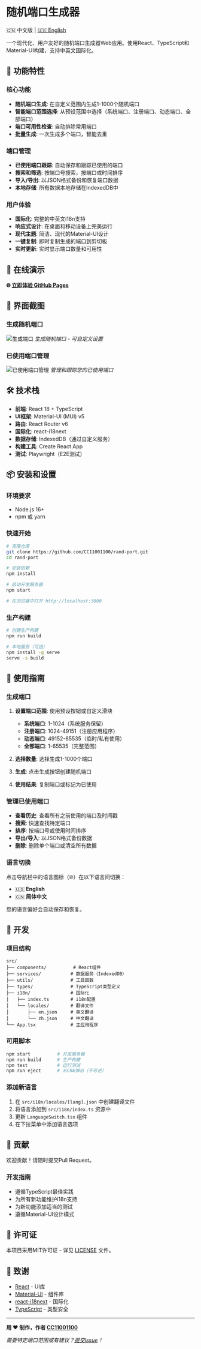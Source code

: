 # 随机端口生成器

🇨🇳 中文版 | [🇺🇸 English](./README.md)

一个现代化、用户友好的随机端口生成器Web应用。使用React、TypeScript和Material-UI构建，支持中英文国际化。

## 🌟 功能特性

### 核心功能
- **随机端口生成**: 在自定义范围内生成1-1000个随机端口
- **智能端口范围选择**: 从预设范围中选择（系统端口、注册端口、动态端口、全部端口）
- **端口可用性检查**: 自动排除常用端口
- **批量生成**: 一次生成多个端口，智能去重

### 端口管理
- **已使用端口跟踪**: 自动保存和跟踪已使用的端口
- **搜索和筛选**: 按端口号搜索，按端口或时间排序
- **导入/导出**: 以JSON格式备份和恢复端口数据
- **本地存储**: 所有数据本地存储在IndexedDB中

### 用户体验
- **国际化**: 完整的中英文i18n支持
- **响应式设计**: 在桌面和移动设备上完美运行
- **现代主题**: 简洁、现代的Material-UI设计
- **一键复制**: 即时复制生成的端口到剪切板
- **实时更新**: 实时显示端口数量和可用性

## 🚀 在线演示

**🌐 [立即体验 GitHub Pages](https://cc11001100.github.io/rand-port/)**

## 📸 界面截图

### 生成随机端口
![生成端口](./images/generate-result-zh.png)
*生成随机端口 - 可自定义设置*

### 已使用端口管理
![已使用端口管理](./images/used-ports-zh.png)
*管理和跟踪您的已使用端口*

## 🛠️ 技术栈

- **前端**: React 18 + TypeScript
- **UI框架**: Material-UI (MUI) v5
- **路由**: React Router v6
- **国际化**: react-i18next
- **数据存储**: IndexedDB（通过自定义服务）
- **构建工具**: Create React App
- **测试**: Playwright（E2E测试）

## 📦 安装和设置

### 环境要求
- Node.js 16+ 
- npm 或 yarn

### 快速开始
```bash
# 克隆仓库
git clone https://github.com/CC11001100/rand-port.git
cd rand-port

# 安装依赖
npm install

# 启动开发服务器
npm start

# 在浏览器中打开 http://localhost:3000
```

### 生产构建
```bash
# 创建生产构建
npm run build

# 本地服务（可选）
npm install -g serve
serve -s build
```

## 🎯 使用指南

### 生成端口

1. **设置端口范围**: 使用预设按钮或自定义滑块
   - **系统端口**: 1-1024（系统服务保留）
   - **注册端口**: 1024-49151（注册应用程序）
   - **动态端口**: 49152-65535（临时/私有使用）
   - **全部端口**: 1-65535（完整范围）

2. **选择数量**: 选择生成1-1000个端口

3. **生成**: 点击生成按钮创建随机端口

4. **使用结果**: 复制端口或标记为已使用

### 管理已使用端口

- **查看历史**: 查看所有之前使用的端口及时间戳
- **搜索**: 快速查找特定端口
- **排序**: 按端口号或使用时间排序
- **导出/导入**: 以JSON格式备份数据
- **删除**: 删除单个端口或清空所有数据

### 语言切换

点击导航栏中的语言图标（🌐）在以下语言间切换：
- 🇺🇸 **English**
- 🇨🇳 **简体中文**

您的语言偏好会自动保存和恢复。

## 🔧 开发

### 项目结构
```
src/
├── components/          # React组件
├── services/           # 数据服务（IndexedDB）
├── utils/              # 工具函数
├── types/              # TypeScript类型定义
├── i18n/               # 国际化
│   ├── index.ts        # i18n配置
│   └── locales/        # 翻译文件
│       ├── en.json     # 英文翻译
│       └── zh.json     # 中文翻译
└── App.tsx             # 主应用程序
```

### 可用脚本

```bash
npm start          # 开发服务器
npm run build      # 生产构建
npm test           # 运行测试
npm run eject      # 从CRA弹出（不可逆）
```

### 添加新语言

1. 在 `src/i18n/locales/[lang].json` 中创建翻译文件
2. 将语言添加到 `src/i18n/index.ts` 资源中
3. 更新 `LanguageSwitch.tsx` 组件
4. 在下拉菜单中添加语言选项

## 🤝 贡献

欢迎贡献！请随时提交Pull Request。

### 开发指南
- 遵循TypeScript最佳实践
- 为所有新功能维护i18n支持
- 为新功能添加适当的测试
- 遵循Material-UI设计模式

## 📄 许可证

本项目采用MIT许可证 - 详见 [LICENSE](LICENSE) 文件。

## 🙏 致谢

- [React](https://reactjs.org/) - UI库
- [Material-UI](https://mui.com/) - 组件库
- [react-i18next](https://react.i18next.com/) - 国际化
- [TypeScript](https://www.typescriptlang.org/) - 类型安全

---

**用 ❤️ 制作，作者 [CC11001100](https://github.com/CC11001100)**

*需要特定端口范围或有建议？[提交issue](https://github.com/CC11001100/rand-port/issues)！*
